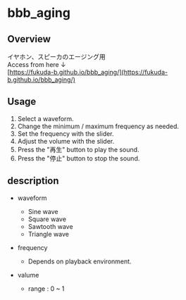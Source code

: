 # bbb_aging  
## Overview  
イヤホン、スピーカのエージング用  
Access from here ↓  
[https://fukuda-b.github.io/bbb_aging/](https://fukuda-b.github.io/bbb_aging/)  
  
## Usage  
1. Select a waveform.  
2. Change the minimum / maximum frequency as needed.  
3. Set the frequency with the slider.  
4. Adjust the volume with the slider.  
5. Press the "再生" button to play the sound.  
6. Press the "停止" button to stop the sound.  

## description  
- waveform  
  - Sine wave  
  - Square wave  
  - Sawtooth wave  
  - Triangle wave  
  
- frequency  
  - Depends on playback environment.  

- valume  
  - range : 0 ~ 1  
